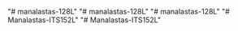 "# manalastas-128L" 
"# manalastas-128L" 
"# manalastas-128L" 
"# Manalastas-ITS152L" 
"# Manalastas-ITS152L" 
